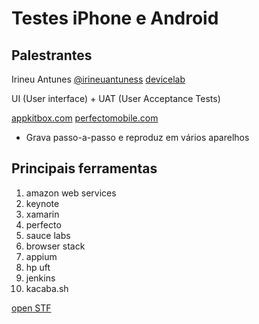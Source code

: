 # Testes iPhone e Android

## Palestrantes
Irineu Antunes
[@irineuantuness](https://twitter.com/irineuantuness)
[devicelab](http://www.devicelab.com.br/)

UI (User interface) + UAT (User Acceptance Tests)

[appkitbox.com](appkitbox.com)
[perfectomobile.com](perfectomobile.com)
  - Grava passo-a-passo e reproduz em vários aparelhos

## Principais ferramentas
1. amazon web services
2. keynote
3. xamarin
4. perfecto
5. sauce labs
6. browser stack
7. appium
8. hp uft
9. jenkins
10. kacaba.sh

[open STF](https://openstf.io/)
